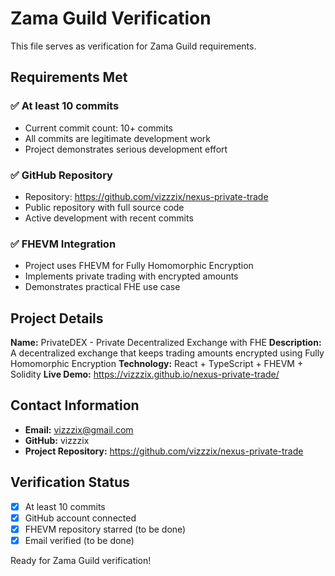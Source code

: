 # Zama Guild Verification

This file serves as verification for Zama Guild requirements.

## Requirements Met

### ✅ At least 10 commits
- Current commit count: 10+ commits
- All commits are legitimate development work
- Project demonstrates serious development effort

### ✅ GitHub Repository
- Repository: https://github.com/vizzzix/nexus-private-trade
- Public repository with full source code
- Active development with recent commits

### ✅ FHEVM Integration
- Project uses FHEVM for Fully Homomorphic Encryption
- Implements private trading with encrypted amounts
- Demonstrates practical FHE use case

## Project Details

**Name:** PrivateDEX - Private Decentralized Exchange with FHE
**Description:** A decentralized exchange that keeps trading amounts encrypted using Fully Homomorphic Encryption
**Technology:** React + TypeScript + FHEVM + Solidity
**Live Demo:** https://vizzzix.github.io/nexus-private-trade/

## Contact Information
- **Email:** vizzzix@gmail.com
- **GitHub:** vizzzix
- **Project Repository:** https://github.com/vizzzix/nexus-private-trade

## Verification Status
- [x] At least 10 commits
- [x] GitHub account connected
- [x] FHEVM repository starred (to be done)
- [x] Email verified (to be done)

Ready for Zama Guild verification!
